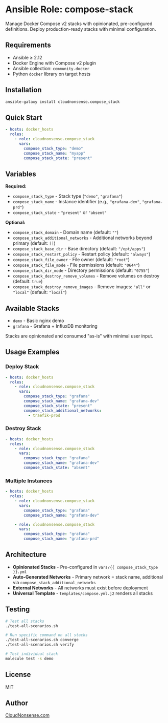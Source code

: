 # Ansible Role: compose-stack

Manage Docker Compose v2 stacks with opinionated, pre-configured definitions. Deploy production-ready stacks with minimal configuration.

## Requirements

- Ansible ≥ 2.12
- Docker Engine with Compose v2 plugin
- Ansible collection: `community.docker`
- Python `docker` library on target hosts

## Installation

```bash
ansible-galaxy install cloudnonsense.compose_stack
```

## Quick Start

```yaml
- hosts: docker_hosts
  roles:
    - role: cloudnonsense.compose_stack
      vars:
        compose_stack_type: "demo"
        compose_stack_name: "myapp"
        compose_stack_state: "present"
```

## Variables

**Required:**
- `compose_stack_type` - Stack type (`"demo"`, `"grafana"`)
- `compose_stack_name` - Instance identifier (e.g., `"grafana-dev"`, `"grafana-prd"`)
- `compose_stack_state` - `"present"` or `"absent"`

**Optional:**
- `compose_stack_domain` - Domain name (default: `""`)
- `compose_stack_additional_networks` - Additional networks beyond primary (default: `[]`)
- `compose_stack_base_dir` - Base directory (default: `"/opt/apps"`)
- `compose_stack_restart_policy` - Restart policy (default: `"always"`)
- `compose_stack_file_owner` - File owner (default: `"root"`)
- `compose_stack_file_mode` - File permissions (default: `"0644"`)
- `compose_stack_dir_mode` - Directory permissions (default: `"0755"`)
- `compose_stack_destroy_remove_volumes` - Remove volumes on destroy (default: `true`)
- `compose_stack_destroy_remove_images` - Remove images: `"all"` or `"local"` (default: `"local"`)

## Available Stacks

- `demo` - Basic nginx demo
- `grafana` - Grafana + InfluxDB monitoring

Stacks are opinionated and consumed "as-is" with minimal user input.

## Usage Examples

### Deploy Stack

```yaml
- hosts: docker_hosts
  roles:
    - role: cloudnonsense.compose_stack
      vars:
        compose_stack_type: "grafana"
        compose_stack_name: "grafana-dev"
        compose_stack_state: "present"
        compose_stack_additional_networks:
          - traefik-prod
```

### Destroy Stack

```yaml
- hosts: docker_hosts
  roles:
    - role: cloudnonsense.compose_stack
      vars:
        compose_stack_type: "grafana"
        compose_stack_name: "grafana-dev"
        compose_stack_state: "absent"
```

### Multiple Instances

```yaml
- hosts: docker_hosts
  roles:
    - role: cloudnonsense.compose_stack
      vars:
        compose_stack_type: "grafana"
        compose_stack_name: "grafana-dev"

    - role: cloudnonsense.compose_stack
      vars:
        compose_stack_type: "grafana"
        compose_stack_name: "grafana-prd"
```

## Architecture

- **Opinionated Stacks** - Pre-configured in `vars/{{ compose_stack_type }}.yml`
- **Auto-Generated Networks** - Primary network = stack name, additional via `compose_stack_additional_networks`
- **External Networks** - All networks must exist before deployment
- **Universal Template** - `templates/compose.yml.j2` renders all stacks

## Testing

```bash
# Test all stacks
./test-all-scenarios.sh

# Run specific command on all stacks
./test-all-scenarios.sh converge
./test-all-scenarios.sh verify

# Test individual stack
molecule test -s demo
```

## License

MIT

## Author

[CloudNonsense.com](https://cloudnonsense.com)
